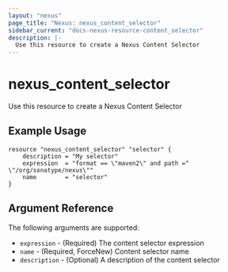 ```yaml
---
layout: "nexus"
page_title: "Nexus: nexus_content_selector"
sidebar_current: "docs-nexus-resource-content_selector"
description: |-
  Use this resource to create a Nexus Content Selector
---
```


# nexus_content_selector

Use this resource to create a Nexus Content Selector

## Example Usage

```hcl
resource "nexus_content_selector" "selector" {
	description = "My selector"
	expression  = "format == \"maven2\" and path =^ \"/org/sonatype/nexus\""
	name        = "selector"
}
```

## Argument Reference

The following arguments are supported:

* `expression` - (Required) The content selector expression
* `name` - (Required, ForceNew) Content selector name
* `description` - (Optional) A description of the content selector


